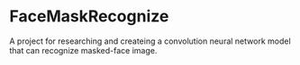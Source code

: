 # FaceMaskRecognize
A project for researching and createing a convolution neural network model that can recognize masked-face image.
